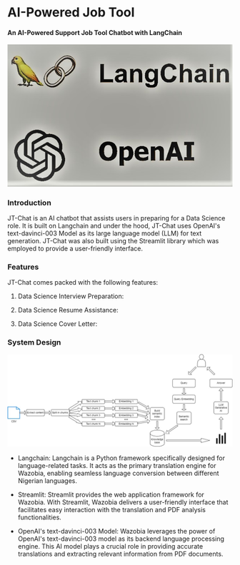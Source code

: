 # AI-Powered Job Tool
#### An AI-Powered Support Job Tool Chatbot with LangChain

![langchain and openai logo](images/header_image_cropped.jpg)

### Introduction

JT-Chat is an AI chatbot that assists users in preparing for a Data Science role. It is built on Langchain and under the hood, JT-Chat uses OpenAI's text-davinci-003 Model as its large language model (LLM) for text generation. JT-Chat was also built using the Streamlit library which was employed to provide a user-friendly interface.

### Features
JT-Chat comes packed with the following features:

1. Data Science Interview Preparation:

2. Data Science Resume Assistance:

3. Data Science Cover Letter: 

### System Design

![system design image](images/langchain_structure.jpg)

- Langchain: Langchain is a Python framework specifically designed for language-related tasks. It acts as the primary translation engine for Wazobia, enabling seamless language conversion between different Nigerian languages.

- Streamlit: Streamlit provides the web application framework for Wazobia. With Streamlit, Wazobia delivers a user-friendly interface that facilitates easy interaction with the translation and PDF analysis functionalities.

- OpenAI's text-davinci-003 Model: Wazobia leverages the power of OpenAI's text-davinci-003 model as its backend language processing engine. This AI model plays a crucial role in providing accurate translations and extracting relevant information from PDF documents.